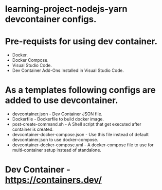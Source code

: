 #
# learning-project-nodejs-yarn devcontainer configs.
#

# Pre-requists for using dev container.
  - Docker.
  - Docker Compose.
  - Visual Studio Code.
  - Dev Container Add-Ons Installed in Visual Studio Code.

# As a templates following configs are added to use devcontainer.
  - devcontainer.json - Dev Container JSON file.
  - Dockerfile - Dockerfile to build docker image.
  - post-create-command.sh - A Shell script that get executed after container is created.
  - devcontainer-docker-compose.json - Use this file instead of default devcontainer.json to use docker-compose.
  - devcontainer-docker-compose.yml - A docker-compose file to use for multi-container setup instead of standalone.

# Dev Container - https://containers.dev/
